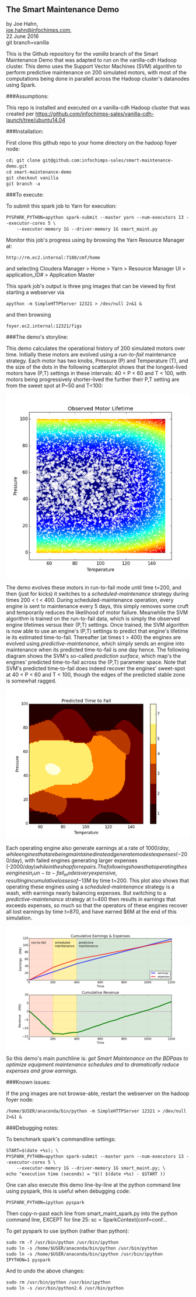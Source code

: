 ## The Smart Maintenance Demo

by Joe Hahn,<br />
joe.hahn@infochimps.com,<br />
22 June 2016<br />
git branch=vanilla<br />

This is the Github repository for the _vanilla_ branch of the Smart Maintenance Demo
that was adapted to run on the vanilla-cdh Hadoop cluster.
This demo uses the Support Vector Machines (SVM) algorithm to perform predictive
maintenance on 200 simulated motors, with most of the computations being done in
parallell across the Hadoop cluster's datanodes using Spark.


###Assumptions:

This repo is installed and executed on a vanilla-cdh Hadoop cluster that was created
per https://github.com/infochimps-sales/vanilla-cdh-launch/tree/ubuntu14.04


###Installation:

First clone this github repo to your home directory on the hadoop foyer node:

    cd; git clone git@github.com:infochimps-sales/smart-maintenance-demo.git
    cd smart-maintenance-demo
    git checkout vanilla
    git branch -a


###To execute:

To submit this spark job to Yarn for execution:

    PYSPARK_PYTHON=apython spark-submit --master yarn --num-executors 13 --executor-cores 5 \
        --executor-memory 1G --driver-memory 1G smart_maint.py


Monitor this job's progress using by browsing the Yarn Resource Manager at:

    http://rm.ec2.internal:7180/cmf/home


and selecting Cloudera Manager > Home > Yarn > Resource Manager UI > application_ID# > Application Master


This spark job's output is three png images that can be viewed by first starting
a webserver via

    apython -m SimpleHTTPServer 12321 > /dev/null 2>&1 &


and then browsing

    foyer.ec2.internal:12321/figs
    

###The demo's storyline:

This demo calculates the operational history of 200 simulated motors over time. Initially these
motors are evolved using a _run-to-fail_ maintenance strategy. Each motor has two knobs,
Pressure (P) and Temperature (T), and the size of the dots in the following scatterplot
shows that the longest-lived motors have (P,T) settings in these intervals: 40 < P < 60 and T < 100,
with motors being progressively shorter-lived the further their P,T setting are from the
sweet spot at P~50 and T<100: 

![](https://github.com/infochimps-sales/smart-maintenance-demo/blob/master/figs/fail_factor.png)

The demo evolves these motors in run-to-fail mode until time t=200, and then (just for kicks)
it switches to a _scheduled-maintenance_ strategy during times 200 < t < 400.
During scheduled-maintenance operation, every engine is sent to maintenance every 5 days,
this simply removes some cruft and temporarily reduces the likelihood of motor failure.
Meanwhile the SVM algorithm is trained on the run-to-fail data, which is simply the observed
engine lifetimes versus their (P,T) settings. Once trained, the SVM algorithm is now 
able to use an engine's (P,T) settings to predict that engine's lifetime ie its 
estimated time-to-fail. Thereafter (at times t > 400) the engines are evolved using
_predictive-maintenance_, which simply sends an engine into maintenance
when its predicted time-to-fail is one day hence. The following diagram shows the SVM's
so-called _prediction surface_, which map's the engines' predicted time-to-fail across the
(P,T) parameter space. Note that SVM's predicted time-to-fail does indeed recover
the engines' sweet-spot at 40 < P < 60 and T < 100, though the edges of the predicted stable
zone is somewhat ragged.

![](https://github.com/infochimps-sales/smart-maintenance-demo/blob/master/figs/predicted_time_to_fail.png)

Each operating engine also generate earnings at a rate of $1000/day, while engines that are
being maintained instead generate modest expenses (-$200/day), with failed engines generating
larger expenses (-$2000/day) while in the shop for repairs. The following shows
that operating these engines in _run-to-fail_ mode is very expensive, resulting in
cumulative losses of -$13M by time t=200. This plot also shows that operating these
engines using a _scheduled-maintenance_ strategy is a wash, with earnings nearly balancing expenses.
But switching to a _predictive-maintenance_ strategy at t=400 then results in earnings that
exceeds expenses, so much so that the operators of these engines recover all lost earnings
by time t=870, and have earned $6M at the end of this simulation.

![](https://github.com/infochimps-sales/smart-maintenance-demo/blob/master/figs/revenue.png)

So this demo's main punchline is: _get Smart Maintenance on the BDPaas to optimize
equipment maintenance schedules and to  dramatically reduce expenses and grow earnings._

###Known issues:


If the png images are not browse-able, restart the webserver on the hadoop foyer node:

    /home/$USER/anaconda/bin/python -m SimpleHTTPServer 12321 > /dev/null 2>&1 &


###Debugging notes:
        

To benchmark spark's commandline settings:

    START=$(date +%s); \
    PYSPARK_PYTHON=apython spark-submit --master yarn --num-executors 13 --executor-cores 5 \
        --executor-memory 1G --driver-memory 1G smart_maint.py; \
    echo "execution time (seconds) = "$(( $(date +%s) - $START ))


One can also execute this demo line-by-line at the python command line using pyspark,
this is useful when debugging code:

    PYSPARK_PYTHON=ipython pyspark


Then copy-n-past each line from smart_maint_spark.py into the python command line, 
EXCEPT for line 25: sc = SparkContext(conf=conf... 

To get pyspark to use ipython (rather than python):

    sudo rm -f /usr/bin/python /usr/bin/ipython
    sudo ln -s /home/$USER/anaconda/bin/python /usr/bin/python
    sudo ln -s /home/$USER/anaconda/bin/ipython /usr/bin/ipython
    IPYTHON=1 pyspark


And to undo the above changes:
 
    sudo rm /usr/bin/python /usr/bin/ipython
    sudo ln -s /usr/bin/python2.6 /usr/bin/python
